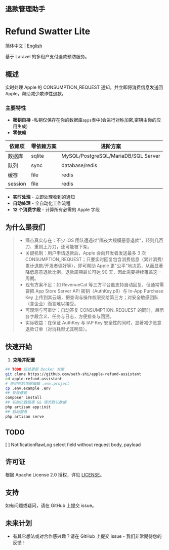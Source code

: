 ## 退款管理助手


# Refund Swatter Lite

简体中文 | [English](./README.md)

基于 Laravel 的多租户支付退款预防服务。

## 概述

实时处理 Apple 的 CONSUMPTION_REQUEST 通知，并立即将消费信息发送回 Apple，帮助减少欺诈性退款。

### 主要特性

- **密钥自持** -私钥仅保存在你的数据库`apps`表中(会进行对称加密,密钥由你的应用生成)
- **零依赖**

| 依赖项 | 零依赖方案 |  进阶方案   |
|-----|--|-----|
|  数据库   | sqlite | MySQL/PostgreSQL/MariaDB/SQL Server    |
|  队列   | sync | database/redis  |
|  缓存   | file | redis  |
|   session | file |  redis   |


- **实时处理** - 立即处理收到的通知
- **自动处理** - 全自动化工作流程
- **12 个消费字段** - 计算所有必需的 Apple 字段

## 为什么是我们
> - 痛点真实存在：不少 iOS 团队遭遇过"隔夜大规模恶意退款"，轻则几百刀、重则上万刀，还可能被下架。
> - 关键机制：用户申请退款后，Apple 会向开发者发送最多 3 次 CONSUMPTION_REQUEST；只要实时回复包含消费信息（累计消费/累计退款/开发者偏好等），即可帮助 Apple 更"公平"地决策，从而显著降低恶意退款比例。退款周期最长可达 90 天，因此需要持续覆盖这一周期。
> - 现有方案不足：如 RevenueCat 等三方平台虽支持自动回复，但通常需要把 App Store Server API 密钥（AuthKey.p8）与 In-App Purchase Key 上传到其云端，把查询与操作权限交给第三方；对安全敏感团队（含企业）而言难以接受。
> - 可观测与可审计：自动答复 CONSUMPTION_REQUEST 的同时，展示各字段含义、任务与日志，方便排查与回溯。
> - 实际收益：在保证 AuthKey 与 IAP Key 安全性的同时，显著减少恶意退款订单（对消耗型尤其明显）。

## 快速开始

1. **克隆并配置**
```bash
## TODO 后续更新 Docker 方案
git clone https://github.com/seth-shi/apple-refund-assistant
cd apple-refund-assistant
# 使用你的凭据编辑 .env.project
cp .env.example .env
## 安装依赖
composer install
## 初始化数据表 && 填充默认数据
php artisan app:init
## 启动服务
php artisan serve
```


## TODO
[ ] NotificationRawLog select field without request body, payload

## 许可证

根据 Apache License 2.0 授权，详见 [LICENSE](./LICENSE)。

## 支持

如有问题或疑问，请在 GitHub 上提交 issue。

## 未来计划
- 有其它想法或对合作感兴趣？请在 GitHub 上提交 issue - 我们非常期待您的反馈！
